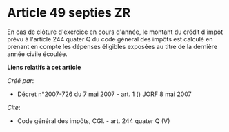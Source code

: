 # Article 49 septies ZR

En cas de clôture d'exercice en cours d'année, le montant du crédit d'impôt prévu à l'article 244 quater Q du code général
des impôts est calculé en prenant en compte les dépenses éligibles exposées au titre de la dernière année civile écoulée.

**Liens relatifs à cet article**

_Créé par_:

  - Décret n°2007-726 du 7 mai 2007 - art. 1 () JORF 8 mai 2007

_Cite_:

  - Code général des impôts, CGI. - art. 244 quater Q (V)
